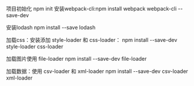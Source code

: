 项目初始化
npm init
安装webpack-cli:npm install webpack webpack-cli --save-dev

安装lodash
npm install --save lodash

加载css：安装添加 style-loader 和 css-loader：
npm install --save-dev style-loader css-loader

加载图片使用 file-loader
npm install --save-dev file-loader

加载数据：使用 csv-loader 和 xml-loader
npm install --save-dev csv-loader xml-loader